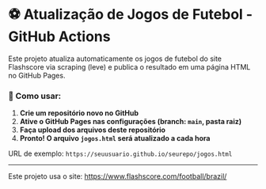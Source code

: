 
# ⚽ Atualização de Jogos de Futebol - GitHub Actions

Este projeto atualiza automaticamente os jogos de futebol do site Flashscore via scraping (leve) e publica o resultado em uma página HTML no GitHub Pages.

### 🚀 Como usar:

1. **Crie um repositório novo no GitHub**
2. **Ative o GitHub Pages nas configurações (branch: `main`, pasta raiz)**
3. **Faça upload dos arquivos deste repositório**
4. **Pronto! O arquivo `jogos.html` será atualizado a cada hora**

URL de exemplo: `https://seuusuario.github.io/seurepo/jogos.html`

---

Este projeto usa o site: https://www.flashscore.com/football/brazil/
